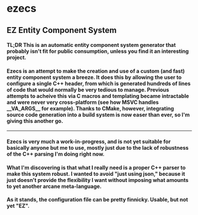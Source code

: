 # ezecs
EZ Entity Component System
---

#### TL;DR This is an automatic entity component system generator that probably isn't fit for public consumption, unless you find it an interesting project.
#### Ezecs is an attempt to make the creation and use of a custom (and fast) entity component system a breeze. It does this by allowing the user to configure a single C++ header, from which is generated hundreds of lines of code that would normally be very tedious to manage. Previous attempts to acheive this via C macros and templating became intractable and were never very cross-platform (see how MSVC handles \_\_VA_ARGS\_\_ for example). Thanks to CMake, however, integrating source code generation into a build system is now easer than ever, so I'm giving this another go.

---
#### Ezecs is very much a work-in-progress, and is not yet suitable for basically anyone but me to use, mostly just due to the lack of robustness of the C++ parsing I'm doing right now.
#### What I'm discovering is that what I really need is a proper C++ parser to make this system robust. I wanted to avoid "just using json," because it just doesn't provide the flexibility I want without imposing what amounts to yet another arcane meta-language.
#### As it stands, the configuration file can be pretty finnicky. Usable, but not yet "EZ".

